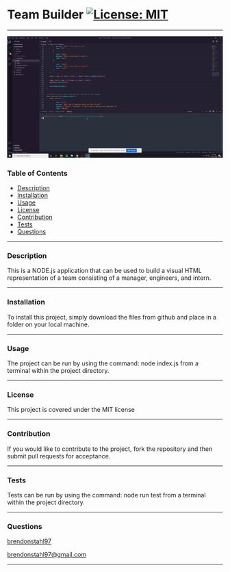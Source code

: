 
# Team Builder [![License: MIT](https://img.shields.io/badge/License-MIT-yellow.svg)](https://opensource.org/licenses/MIT)
***
   
![Example Gif](./assets/example.gif)

### Table of Contents
* [Description](#Description)
* [Installation](#Installation)
* [Usage](#Usage)
* [License](#License)
* [Contribution](#Contribution)
* [Tests](#Tests)
* [Questions](#Questions)
---
   
### Description <a name="Description"></a>
This is a NODE.js application that can be used to build a visual HTML representation of a team consisting of a manager, engineers, and intern.
   
---
   
### Installation <a name="Installation"></a>
To install this project, simply download the files from github and place in a folder on your local machine.
   
---
   
### Usage <a name="Usage"></a>
The project can be run by using the command: node index.js from a terminal within the project directory.
   
---
   
### License <a name="License"></a>
This project is covered under the MIT license

---
   
### Contribution <a name="Contribution"></a>
If you would like to contribute to the project, fork the repository and then submit pull requests for acceptance.
   
---
   
### Tests <a name="Tests"></a>
Tests can be run by using the command: node run test from a terminal within the project directory.
   
---
   
### Questions <a name="Questions"></a>

[brendonstahl97](https://github.com/brendonstahl97)

brendonstahl97@gmail.com
   
---